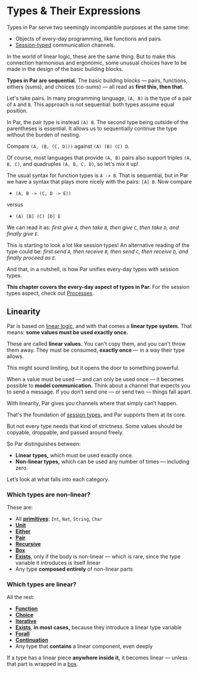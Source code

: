 # Types & Their Expressions

Types in Par serve two seemingly incompatible purposes at the same time:

- Objects of every-day programming, like functions and pairs.
- [Session-typed](https://en.wikipedia.org/wiki/Session_type) communication channels.

In the world of linear logic, these are the same thing. But to make this
connection harmonious and ergonomic, some unusual choices have to be made in the design of
the basic building blocks.

**Types in Par are sequential.** The basic building blocks — pairs, functions, eithers (sums),
and choices (co-sums) — all read as **first this, then that.**

Let's take pairs. In many programming language, `(A, B)` is the type of a pair of `A` and `B`.
This approach is not sequential: both types assume equal position.

In Par, the pair type is instead `(A) B`. The second type being outside of the parentheses is
essential. It allows us to sequentially continue the type without the burden of nesting.

Compare `(A, (B, (C, D)))` against `(A) (B) (C) D`.

Of course, most languages that provide `(A, B)` pairs also support triples `(A, B, C)`, and
quadruples `(A, B, C, D)`, so let's mix it up!

The usual syntax for function types is `A -> B`. That is sequential, but in Par we have a syntax
that plays more nicely with the pairs: `[A] B`. Now compare

- `(A, B -> (C, D -> E))`

versus

- `(A) [B] (C) [D] E`

We can read it as: _first give `A`, then take `B`, then give `C`, then take `D`, and finally give `E`._

This is starting to look a lot like session types! An alternative reading of the type could be:
_first send `A`, then receive `B`, then send `C`, then receive `D`, and finally proceed as `E`._

And that, in a nutshell, is how Par unifies every-day types with session types.

**This chapter covers the every-day aspect of types in Par.** For the session types aspect, check
out [Processes](./processes.md).

## Linearity

Par is based on [linear logic](https://en.wikipedia.org/wiki/Linear_logic), and with that comes a
**linear type system.** That means: **some values must be used exactly once.**

These are called **linear values.** You can't copy them, and you can't throw them away.
They must be consumed, **exactly once** — in a way their type allows.

This might sound limiting, but it opens the door to something powerful.

When a value must be used — and can only be used once — it becomes possible to **model communication.**
Think about a channel that expects you to send a message. If you don’t send one — or send
two — things fall apart.

With linearity, Par gives you channels where that simply can’t happen.

That's the foundation of [session types](https://en.wikipedia.org/wiki/Session_type),
and Par supports them at its core.

But not every type needs that kind of strictness. Some values should be copyable, droppable,
and passed around freely.

So Par distinguishes between:

- **Linear types,** which must be used exactly once.
- **Non-linear types,** which can be used any number of times — including zero.

Let’s look at what falls into each category.

### Which types are non-linear?

These are:

- All [**primitives**](./structure/primitive_types.md): `Int`, `Nat`, `String`, `Char`
- [**Unit**](./types/unit.md)
- [**Either**](./types/either.md)
- [**Pair**](./types/pair.md)
- [**Recursive**](./types/recursive.md)
- [**Box**](./types/box.md)
- [**Exists**](./types/exists.md), only if the body is non-linear — which is rare, since the
  type variable it introduces is itself linear
- Any type **composed entirely** of non-linear parts

### Which types are linear?

All the rest:

- [**Function**](./types/function.md)
- [**Choice**](./types/choice.md)
- [**Iterative**](./types/iterative.md)
- [**Exists**](./types/exists.md), **in most cases,** because they introduce a linear type variable
- [**Forall**](./types/forall.md)
- [**Continuation**](./types/continuation.md)
- Any type that **contains** a linear component, even deeply

If a type has a linear piece **anywhere inside it,** it becomes linear — unless that part is
wrapped in a [box](./types/box.md).
